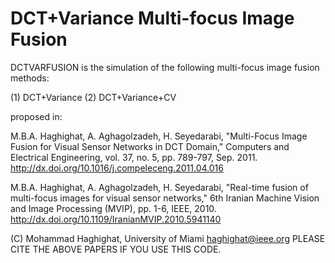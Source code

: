 # DCT+Variance  Multi-focus Image Fusion
DCTVARFUSION  is the simulation of the following multi-focus image fusion methods: 
    
(1) DCT+Variance 
(2) DCT+Variance+CV 
    
proposed in: 
    
M.B.A. Haghighat, A. Aghagolzadeh, H. Seyedarabi, "Multi-Focus Image Fusion for Visual Sensor Networks in DCT Domain," Computers and Electrical Engineering, vol. 37, no. 5, pp. 789-797, Sep. 2011. 
http://dx.doi.org/10.1016/j.compeleceng.2011.04.016 
  
M.B.A. Haghighat, A. Aghagolzadeh, H. Seyedarabi, "Real-time fusion of multi-focus images for visual sensor networks," 6th Iranian Machine Vision and Image Processing (MVIP), pp. 1-6, IEEE, 2010.
http://dx.doi.org/10.1109/IranianMVIP.2010.5941140


(C)	Mohammad Haghighat, University of Miami 
haghighat@ieee.org 
PLEASE CITE THE ABOVE PAPERS IF YOU USE THIS CODE.

